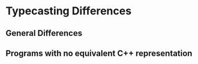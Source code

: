 # Typecasting Differences

## General Differences


## Programs with no equivalent C++ representation
